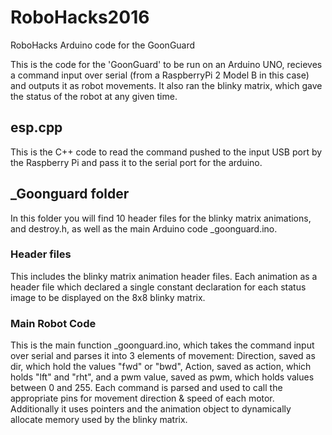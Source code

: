 # RoboHacks2016
RoboHacks Arduino code for the GoonGuard

This is the code for the 'GoonGuard' to be run on an Arduino UNO, recieves a command input over serial (from a RaspberryPi 2 Model B in this case) and outputs it as robot movements. It also ran the blinky matrix, which gave the status of the robot at any given time. 

## esp.cpp
This is the C++ code to read the command pushed to the input USB port by the Raspberry Pi and pass it to the serial port for the arduino.

## _Goonguard folder
In this folder you will find 10 header files for the blinky matrix animations, and destroy.h, as well as the main Arduino code _goonguard.ino.

### Header files
This includes the blinky matrix animation header files. Each animation as a header file which declared a single constant declaration for each status image to be displayed on the 8x8 blinky matrix.

### Main Robot Code
This is the main function _goonguard.ino, which takes the command input over serial and parses it into 3 elements of movement: Direction, saved as dir, which hold the values "fwd" or "bwd", Action, saved as action, which holds "lft" and "rht", and a pwm value, saved as pwm, which holds values between 0 and 255. Each command is parsed and used to call the appropriate pins for movement direction & speed of each motor. Additionally it uses pointers and the animation object to dynamically allocate memory used by the blinky matrix. 


